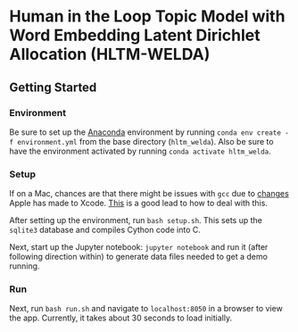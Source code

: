 # Human in the Loop Topic Model with Word Embedding Latent Dirichlet Allocation (HLTM-WELDA)

## Getting Started

### Environment
Be sure to set up the [Anaconda](https://anaconda.org/) environment by running `conda env create -f environment.yml` from the base directory (`hltm_welda`). Also be sure to have the environment activated by running `conda activate hltm_welda`.


### Setup
If on a Mac, chances are that there might be issues with `gcc` due to [changes](https://developer.apple.com/documentation/xcode_release_notes/xcode_10_release_notes) Apple has made to Xcode. [This](https://stackoverflow.com/questions/52509602/ant-compile-c-program-on-a-mac-after-upgrade-to-mojave) is a good lead to how to deal with this.

After setting up the environment, run `bash setup.sh`. This sets up the `sqlite3` database and compiles Cython code into C.

Next, start up the Jupyter notebook: `jupyter notebook` and run it (after following direction within) to generate data files needed to get a demo running.


### Run
Next, run `bash run.sh` and navigate to `localhost:8050` in a browser to view the app. Currently, it takes about 30 seconds to load initially.
